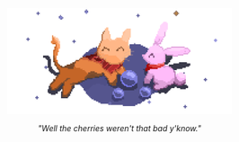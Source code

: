 <div align="center">

<img src="banner.png" width="400" alt="drawing">

_"Well the cherries weren't that bad y'know."_

</div>
